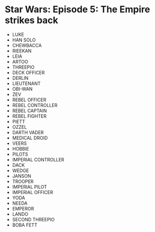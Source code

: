 # Star Wars: Episode 5: The Empire strikes back

* LUKE
* HAN SOLO
* CHEWBACCA
* RIEEKAN
* LEIA
* ARTOO
* THREEPIO
* DECK OFFICER
* DERLIN
* LIEUTENANT
* OBI-WAN
* ZEV
* REBEL OFFICER
* REBEL CONTROLLER
* REBEL CAPTAIN
* REBEL FIGHTER
* PIETT
* OZZEL
* DARTH VADER
* MEDICAL DROID
* VEERS
* HOBBIE
* PILOTS
* IMPERIAL CONTROLLER
* DACK
* WEDGE
* JANSON
* TROOPER
* IMPERIAL PILOT
* IMPERIAL OFFICER
* YODA
* NEEDA
* EMPEROR
* LANDO
* SECOND THREEPIO
* BOBA FETT
